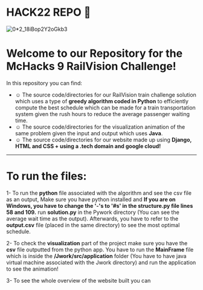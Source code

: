 # HACK22 REPO 👀
![0*2_18iBop2Y2oGkb3](https://user-images.githubusercontent.com/77243080/150665531-50a30b7e-d9c5-42d8-9d96-45e086c16ccb.png)
# Welcome to our Repository for the McHacks 9 RailVision Challenge!<br>
In this repository you can find:<br>
- ☺️ The source code/directories for our RailVision train challenge solution which uses a type of <b>greedy algorithm coded in Python</b> to efficiently compute the best schedule which can be made for a train transportation system given the rush hours to reduce the average passenger waiting time.
- ☺️ The source code/directories for the visualization animation of the same problem given the input and output which uses <b>Java</b>.
- ☺️ The source code/directories for our website made up using <b>Django, HTML and CSS + using a .tech domain and google cloud! </b>
---
# To run the files:
1- To run the <b>python</b> file associated with the algorithm and see the csv file as an output, Make sure you have python installed
and <b> If you are on Windows, you have to change the '-'s to '#s' in the structure.py file lines 58 and 109.</b> run <b>solution.py</b> in the Pywork directory (You can see the average wait time as the output). 
Afterwards, you have to refer to the <b>output.csv</b> file (placed in the same directory) to see the most optimal schedule.

2- To check the <b>visualization</b> part of the project make sure you have the <b>csv</b> file outputted from the python app. You have to run the 
<b>MainFrame</b> file which is inside the <b>/Jwork/src/application</b> folder (You have to have java virtual machine associated with the Jwork directory) and run the application to see the animation!

3- To see the whole overview of the website built you can 
